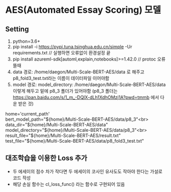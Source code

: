 # AES(Automated Essay Scoring) 모델 

## Setting

1. python=3.6+
2. pip install -i https://pypi.tuna.tsinghua.edu.cn/simple -Ur requirements.txt     // 실행하면 오류없이 환경설정 끝
3. pip install azureml-sdk[automl,explain,notebooks]>=1.42.0  // protoc 오류 뜰때
4. data 경로: /home/daegon/Multi-Scale-BERT-AES/data 로 해주고 p8_fold3_test.txt라는 이름이 데이터파일 이어야함
5. model 경로: model_directory: /home/daegon/Multi-Scale-BERT-AES/data 이렇게 해두고 밑에 p8_3 폴더가 있어야함 (p8_3 폴더는 https://pan.baidu.com/s/1_m_-DQlX-dLh1XdhOMzj1A?pwd=tmmb  에서 다운 받은 것)


home='current_path'<br>
bert_model_path="${home}/Multi-Scale-BERT-AES/data/p8_3"<br>
data_dir="${home}/Multi-Scale-BERT-AES/data"<br>
model_directory="${home}/Multi-Scale-BERT-AES/data/p8_3"<br>
result_file="${home}/Multi-Scale-BERT-AES/result.txt"<br>
test_file="${home}/Multi-Scale-BERT-AES/data/p8_fold3_test.txt"<br>


## 대조학습을 이용한 Loss 추가
- 두 에세이의 점수 차가 작다면 두 에세이의 코사인 유사도도 작아야 한다는 가설로 코드 작성
- 해당 손실 함수는 cl_loss_func() 라는 함수로 구현되어 있음
